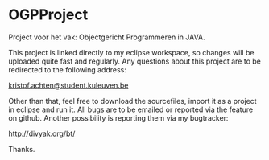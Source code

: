 OGPProject
==========

Project voor het vak: Objectgericht Programmeren in JAVA.

This project is linked directly to my eclipse workspace, so changes will be uploaded quite fast and regularly.
Any questions about this project are to be redirected to the following address:

kristof.achten@student.kuleuven.be

Other than that, feel free to download the sourcefiles, import it as a project in eclipse and run it. 
All bugs are to be emailed or reported via the feature on github. Another possibility is reporting
them via my bugtracker:

http://divyak.org/bt/

Thanks.

